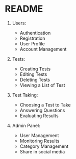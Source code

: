 # README

1. Users:
   - Authentication
   - Registration
   - User Profile
   - Account Management

2. Tests:
   - Creating Tests
   - Editing Tests
   - Deleting Tests
   - Viewing a List of Test

3. Test Taking:
   - Choosing a Test to Take
   - Answering Questions
   - Evaluating Results

4. Admin Panel:
   - User Management
   - Monitoring Results
   - Category Management
   - Share in social media
